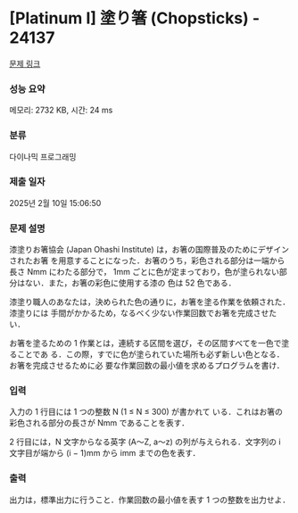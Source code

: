 # [Platinum I] 塗り箸 (Chopsticks) - 24137 

[문제 링크](https://www.acmicpc.net/problem/24137) 

### 성능 요약

메모리: 2732 KB, 시간: 24 ms

### 분류

다이나믹 프로그래밍

### 제출 일자

2025년 2월 10일 15:06:50

### 문제 설명

<p>漆塗りお箸協会 (Japan Ohashi Institute) は，お箸の国際普及のためにデザインされたお箸 を用意することになった．お箸のうち，彩色される部分は一端から長さ Nmm にわたる部分で， 1mm ごとに色が定まっており，色が塗られない部分はない．また，お箸の彩色に使用する漆の 色は 52 色である．</p>

<p>漆塗り職人のあなたは，決められた色の通りに，お箸を塗る作業を依頼された．漆塗りには 手間がかかるため，なるべく少ない作業回数でお箸を完成させたい．</p>

<p>お箸を塗るための 1 作業とは，連続する区間を選び，その区間すべてを一色で塗ることであ る．この際，すでに色が塗られていた場所も必ず新しい色となる．お箸を完成させるために必 要な作業回数の最小値を求めるプログラムを書け．</p>

### 입력 

 <p>入力の 1 行目には 1 つの整数 N (1 ≤ N ≤ 300) が書かれて いる．これはお箸の彩色される部分の長さが Nmm であることを表す．</p>

<p>2 行目には，N 文字からなる英字 (A～Z, a～z) の列が与えられる．文字列の i 文字目が端から (i − 1)mm から imm までの色を表す．</p>

### 출력 

 <p>出力は，標準出力に行うこと．作業回数の最小値を表す 1 つの整数を出力せよ．</p>

